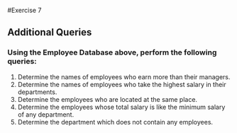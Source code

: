 #Exercise 7
## Additional Queries

### Using the Employee Database above, perform the following queries:

1. Determine the names of employees who earn more than their managers.
2. Determine the names of employees who take the highest salary in their departments.
3. Determine the employees who are located at the same place.
4. Determine the employees whose total salary is like the minimum salary of any department.
5. Determine the department which does not contain any employees.